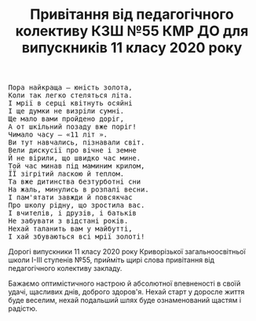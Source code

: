 ﻿---
title: Привітання від педагогічного колективу КЗШ №55 КМР ДО для випускників 11 класу 2020 року
---

<pre>
Пора найкраща – юність золота,
Коли так легко стеляться літа.
І мрії в серці квітнуть осяйні
І ще думки не визріли сумні.
Ще мало вами пройдено доріг,
А от шкільний позаду вже поріг!
Чимало часу – «11 літ ».
Ви тут навчались, пізнавали світ.
Вели дискусії про вічне і земне
Й не вірили, що швидко час мине.
Той час минав під маминим крилом,
ЇЇ зігрітий ласкою й теплом.
Та вже дитинства безтурботні сни
На жаль, минулись в розпалі весни.
І пам'ятати завжди й повсякчас
Про школу рідну, що зростила вас.
І вчителів, і друзів, і батьків
Не забувати з відстані років.
Нехай таланить вам у майбутті,
І хай збуваються всі мрії золоті!
</pre>

Дорогі випускники 11 класу 2020 року Криворізької загальноосвітньої школи І-ІІІ ступенів №55, прийміть щирі слова привітання від педагогічного колективу закладу.

Бажаємо оптимістичного настрою й абсолютної впевненості в своїй удачі, щасливих днів, доброго здоров'я. Нехай старт у доросле життя буде веселим, нехай подальший шлях буде ознаменований щастям і радістю.

<youtube id="5e6LHg0lBlI" />
